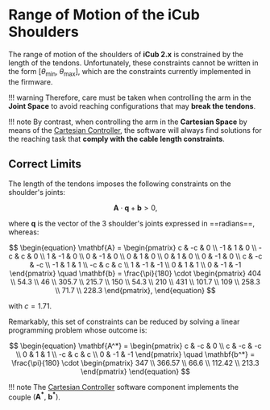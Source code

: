 # Range of Motion of the iCub Shoulders
The range of motion of the shoulders of **iCub 2.x** is constrained by the length of the tendons. Unfortunately, these constraints cannot be written in the form $\left[\theta_{\text{min}}, \; \theta_{\text{max}}\right]$, which are the constraints currently implemented in the firmware.

!!! warning
    Therefore, care must be taken when controlling the arm in the **Joint Space** to avoid reaching configurations that may **break the tendons**.

!!! note
    By contrast, when controlling the arm in the **Cartesian Space** by means of the [Cartesian Controller](https://robotology.github.io/robotology-documentation/doc/html/icub_cartesian_interface.html), the software will always find solutions for the reaching task that **comply with the cable length constraints**. 

## Correct Limits
The length of the tendons imposes the following constraints on the shoulder's joints:

$$
\begin{equation}
\mathbf{A} \cdot \mathbf{q} + \mathbf{b} > 0,
\end{equation}
$$

where $\mathbf{q}$ is the vector of the 3 shoulder's joints expressed in ==radians==, whereas:

$$
\begin{equation}
\mathbf{A} = 
\begin{pmatrix}
     c & -c &  0 \\
    -1 &  1 &  0 \\
    -c &  c &  0 \\
     1 & -1 &  0 \\
     0 & -1 &  0 \\
     0 &  1 &  0 \\
     0 &  1 &  0 \\
     0 & -1 &  0 \\
     c & -c & -c \\
    -1 &  1 &  1 \\
    -c &  c &  c \\
     1 & -1 & -1 \\
     0 &  1 &  1 \\
     0 & -1 & -1
\end{pmatrix}
\quad 
\mathbf{b} = \frac{\pi}{180} \cdot
\begin{pmatrix}
     404   \\
      54.3 \\
      46   \\
     305.7 \\
     215.7 \\
     150   \\
      54.3 \\
     210   \\
     431   \\
     101.7 \\
     109   \\
     258.3 \\
      71.7 \\
     228.3
\end{pmatrix},
\end{equation}
$$

with $c = 1.71$.

Remarkably, this set of constraints can be reduced by solving a linear programming problem whose outcome is:

$$
\begin{equation}
\mathbf{A^*} = 
\begin{pmatrix}
     c & -c &  0 \\
     c & -c & -c \\
     0 &  1 &  1 \\
    -c &  c &  c \\
     0 & -1 & -1
\end{pmatrix}
\quad 
\mathbf{b^*} = \frac{\pi}{180} \cdot
\begin{pmatrix}
     347    \\
     366.57 \\
      66.6  \\
     112.42 \\
     213.3
\end{pmatrix}
\end{equation}
$$

!!! note
    The [Cartesian Controller](https://robotology.github.io/robotology-documentation/doc/html/icub_cartesian_interface.html) software component implements the couple $\left( \mathbf{A^*}, \; \mathbf{b^*}\right)$. 
